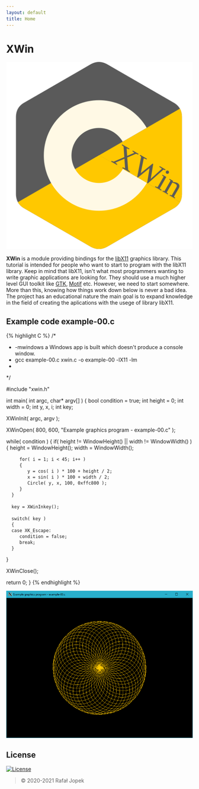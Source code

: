 ```yaml
---
layout: default
title: Home
---
```


# XWin

![XWin](assets/img/logo.svg "Logo")

**XWin** is a module providing bindings for the [libX11](https://www.x.org/ ) graphics library. This tutorial is intended for people who want to start to program with the libX11 library. Keep in mind that libX11, isn't what most programmers wanting to write graphic applications are looking for. They should use a much higher level GUI toolkit like [GTK](https://www.gtk.org/), [Motif](https://motif.ics.com/) etc. However, we need to start somewhere. More than this, knowing how things work down below is never a bad idea. The project has an educational nature the main goal is to expand knowledge in the field of creating the aplications with the usege of library libX11.

## Example code example-00.c

{% highlight C %}
/*
 * -mwindows a Windows app is built which doesn't produce a console window.
 * gcc example-00.c xwin.c -o example-00 -lX11 -lm
 *
 */

#include "xwin.h"

int main( int argc, char* argv[] )
{
   bool condition = true;
   int height = 0;
   int width = 0;
   int y, x, i;
   int key;

   XWinInit( argc, argv );

   XWinOpen( 800, 600, "Example graphics program - example-00.c" );

   while( condition )
   {
      if( height != WindowHeight() || width != WindowWidth() )
      {
         height = WindowHeight();
         width  = WindowWidth();

         for( i = 1; i < 45; i++ )
         {
            y = cos( i ) * 100 + height / 2;
            x = sin( i ) * 100 + width / 2;
            Circle( y, x, 100, 0xffc800 );
         }
      }

      key = XWinInkey();

      switch( key )
      {
      case XK_Escape:
         condition = false;
         break;
      }
   }

   XWinClose();

   return 0;
}
{% endhighlight %}

![XWin](assets/img/example-00.png "example-00")

## License

[![License](http://img.shields.io/:License-MIT-blue.svg?style=flat-square)](LICENSE.html)

> &copy; 2020-2021 Rafał Jopek
